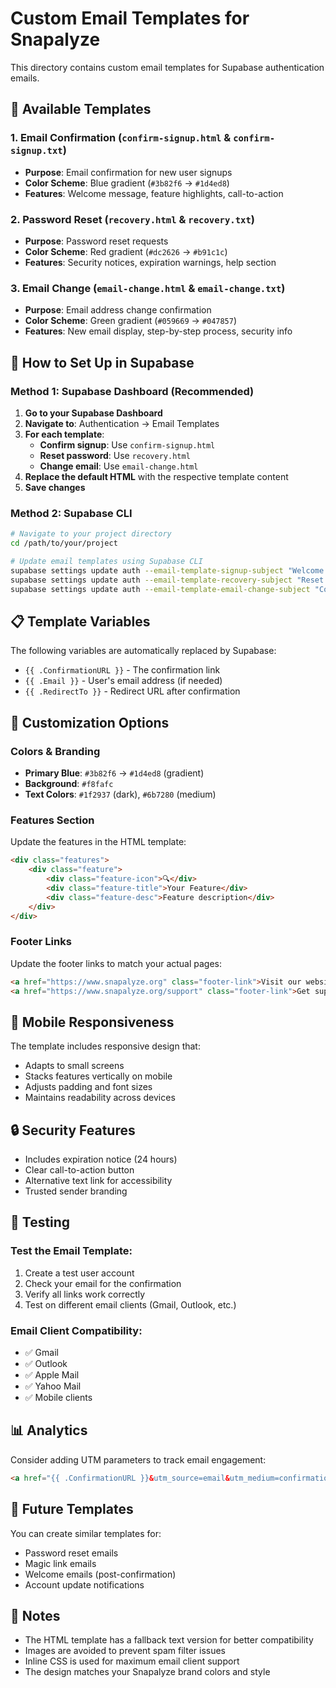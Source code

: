 # Custom Email Templates for Snapalyze

This directory contains custom email templates for Supabase authentication emails.

## 📧 Available Templates

### 1. Email Confirmation (`confirm-signup.html` & `confirm-signup.txt`)
- **Purpose**: Email confirmation for new user signups
- **Color Scheme**: Blue gradient (`#3b82f6` → `#1d4ed8`)
- **Features**: Welcome message, feature highlights, call-to-action

### 2. Password Reset (`recovery.html` & `recovery.txt`)
- **Purpose**: Password reset requests
- **Color Scheme**: Red gradient (`#dc2626` → `#b91c1c`)
- **Features**: Security notices, expiration warnings, help section

### 3. Email Change (`email-change.html` & `email-change.txt`)
- **Purpose**: Email address change confirmation
- **Color Scheme**: Green gradient (`#059669` → `#047857`)
- **Features**: New email display, step-by-step process, security info

## 🚀 How to Set Up in Supabase

### Method 1: Supabase Dashboard (Recommended)

1. **Go to your Supabase Dashboard**
2. **Navigate to**: Authentication → Email Templates
3. **For each template**:
   - **Confirm signup**: Use `confirm-signup.html`
   - **Reset password**: Use `recovery.html`
   - **Change email**: Use `email-change.html`
4. **Replace the default HTML** with the respective template content
5. **Save changes**

### Method 2: Supabase CLI

```bash
# Navigate to your project directory
cd /path/to/your/project

# Update email templates using Supabase CLI
supabase settings update auth --email-template-signup-subject "Welcome to Snapalyze! Confirm your email"
supabase settings update auth --email-template-recovery-subject "Reset your Snapalyze password"
supabase settings update auth --email-template-email-change-subject "Confirm your new email - Snapalyze"
```

## 📋 Template Variables

The following variables are automatically replaced by Supabase:

- `{{ .ConfirmationURL }}` - The confirmation link
- `{{ .Email }}` - User's email address (if needed)
- `{{ .RedirectTo }}` - Redirect URL after confirmation

## 🎨 Customization Options

### Colors & Branding
- **Primary Blue**: `#3b82f6` → `#1d4ed8` (gradient)
- **Background**: `#f8fafc`
- **Text Colors**: `#1f2937` (dark), `#6b7280` (medium)

### Features Section
Update the features in the HTML template:
```html
<div class="features">
    <div class="feature">
        <div class="feature-icon">🔍</div>
        <div class="feature-title">Your Feature</div>
        <div class="feature-desc">Feature description</div>
    </div>
</div>
```

### Footer Links
Update the footer links to match your actual pages:
```html
<a href="https://www.snapalyze.org" class="footer-link">Visit our website</a>
<a href="https://www.snapalyze.org/support" class="footer-link">Get support</a>
```

## 📱 Mobile Responsiveness

The template includes responsive design that:
- Adapts to small screens
- Stacks features vertically on mobile
- Adjusts padding and font sizes
- Maintains readability across devices

## 🔒 Security Features

- Includes expiration notice (24 hours)
- Clear call-to-action button
- Alternative text link for accessibility
- Trusted sender branding

## 🧪 Testing

### Test the Email Template:
1. Create a test user account
2. Check your email for the confirmation
3. Verify all links work correctly
4. Test on different email clients (Gmail, Outlook, etc.)

### Email Client Compatibility:
- ✅ Gmail
- ✅ Outlook
- ✅ Apple Mail
- ✅ Yahoo Mail
- ✅ Mobile clients

## 📊 Analytics

Consider adding UTM parameters to track email engagement:
```html
<a href="{{ .ConfirmationURL }}&utm_source=email&utm_medium=confirmation&utm_campaign=signup">
```

## 🔄 Future Templates

You can create similar templates for:
- Password reset emails
- Magic link emails  
- Welcome emails (post-confirmation)
- Account update notifications

## 📝 Notes

- The HTML template has a fallback text version for better compatibility
- Images are avoided to prevent spam filter issues
- Inline CSS is used for maximum email client support
- The design matches your Snapalyze brand colors and style

